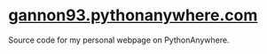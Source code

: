 [gannon93.pythonanywhere.com](gannon93.pythonanywhere.com)
==========================================================

Source code for my personal webpage on PythonAnywhere.
